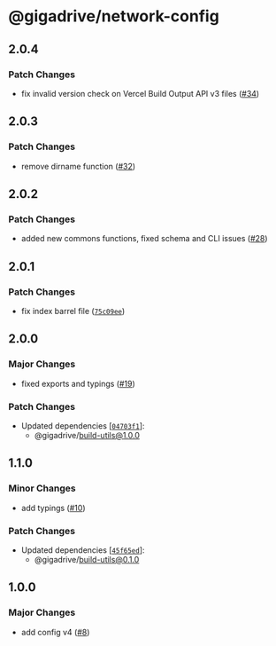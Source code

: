 # @gigadrive/network-config

## 2.0.4

### Patch Changes

- fix invalid version check on Vercel Build Output API v3 files ([#34](https://github.com/Gigadrive/sdk/pull/34))

## 2.0.3

### Patch Changes

- remove dirname function ([#32](https://github.com/Gigadrive/sdk/pull/32))

## 2.0.2

### Patch Changes

- added new commons functions, fixed schema and CLI issues ([#28](https://github.com/Gigadrive/sdk/pull/28))

## 2.0.1

### Patch Changes

- fix index barrel file ([`75c09ee`](https://github.com/Gigadrive/sdk/commit/75c09ee52836b7798b5235f215924661735ef7f2))

## 2.0.0

### Major Changes

- fixed exports and typings ([#19](https://github.com/Gigadrive/sdk/pull/19))

### Patch Changes

- Updated dependencies [[`04703f1`](https://github.com/Gigadrive/sdk/commit/04703f1a9a3adb76994b25c08b840f8cbde4cb84)]:
  - @gigadrive/build-utils@1.0.0

## 1.1.0

### Minor Changes

- add typings ([#10](https://github.com/Gigadrive/sdk/pull/10))

### Patch Changes

- Updated dependencies [[`45f65ed`](https://github.com/Gigadrive/sdk/commit/45f65ed1e6428a248c71c792a17c7c9b6eeb8c39)]:
  - @gigadrive/build-utils@0.1.0

## 1.0.0

### Major Changes

- add config v4 ([#8](https://github.com/Gigadrive/sdk/pull/8))
